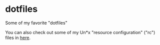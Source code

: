 dotfiles
========

Some of my favorite "dotfiles"


You can also check out some of my Un*x "resource configuration" ("rc") files in [here](https://github.com/aoeu/configurations).
